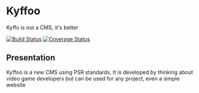 # Kyffoo
Kyffo is not a CMS, it's better

[![Build Status](https://travis-ci.org/DINSC/framework.svg?branch=master)](https://travis-ci.org/DINSC/framework)
[![Coverage Status](https://coveralls.io/repos/github/DINSC/framework/badge.svg?branch=master)](https://coveralls.io/github/DINSC/framework?branch=master)

## Presentation
Kyffoo is a new CMS using PSR standards. 
It is developed by thinking about video game developers but can be used for any project, even a simple website
